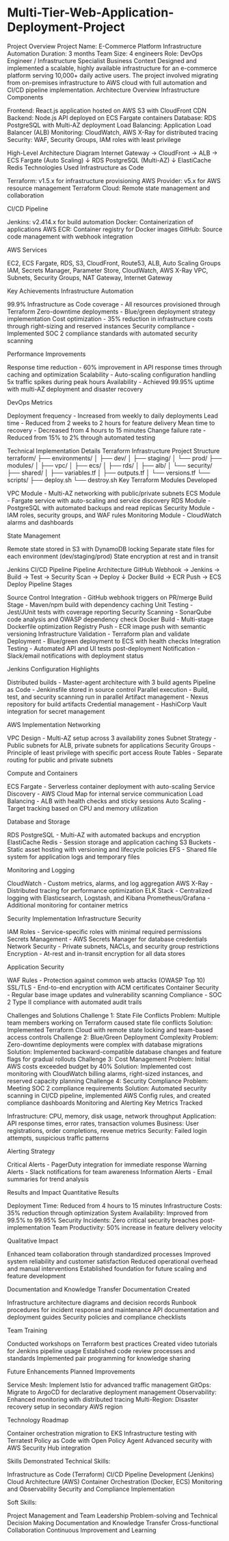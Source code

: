 # Multi-Tier-Web-Application-Deployment-Project
Project Overview
Project Name: E-Commerce Platform Infrastructure Automation
Duration: 3 months
Team Size: 4 engineers
Role: DevOps Engineer / Infrastructure Specialist
Business Context
Designed and implemented a scalable, highly available infrastructure for an e-commerce platform serving 10,000+ daily active users. The project involved migrating from on-premises infrastructure to AWS cloud with full automation and CI/CD pipeline implementation.
Architecture Overview
Infrastructure Components

Frontend: React.js application hosted on AWS S3 with CloudFront CDN
Backend: Node.js API deployed on ECS Fargate containers
Database: RDS PostgreSQL with Multi-AZ deployment
Load Balancing: Application Load Balancer (ALB)
Monitoring: CloudWatch, AWS X-Ray for distributed tracing
Security: WAF, Security Groups, IAM roles with least privilege

High-Level Architecture Diagram
Internet Gateway → CloudFront → ALB → ECS Fargate (Auto Scaling)
                                  ↓
                              RDS PostgreSQL (Multi-AZ)
                                  ↓
                              ElastiCache Redis
Technologies Used
Infrastructure as Code

Terraform: v1.5.x for infrastructure provisioning
AWS Provider: v5.x for AWS resource management
Terraform Cloud: Remote state management and collaboration

CI/CD Pipeline

Jenkins: v2.414.x for build automation
Docker: Containerization of applications
AWS ECR: Container registry for Docker images
GitHub: Source code management with webhook integration

AWS Services

EC2, ECS Fargate, RDS, S3, CloudFront, Route53, ALB, Auto Scaling Groups
IAM, Secrets Manager, Parameter Store, CloudWatch, AWS X-Ray
VPC, Subnets, Security Groups, NAT Gateway, Internet Gateway

Key Achievements
Infrastructure Automation

99.9% Infrastructure as Code coverage - All resources provisioned through Terraform
Zero-downtime deployments - Blue/green deployment strategy implementation
Cost optimization - 35% reduction in infrastructure costs through right-sizing and reserved instances
Security compliance - Implemented SOC 2 compliance standards with automated security scanning

Performance Improvements

Response time reduction - 60% improvement in API response times through caching and optimization
Scalability - Auto-scaling configuration handling 5x traffic spikes during peak hours
Availability - Achieved 99.95% uptime with multi-AZ deployment and disaster recovery

DevOps Metrics

Deployment frequency - Increased from weekly to daily deployments
Lead time - Reduced from 2 weeks to 2 hours for feature delivery
Mean time to recovery - Decreased from 4 hours to 15 minutes
Change failure rate - Reduced from 15% to 2% through automated testing

Technical Implementation Details
Terraform Infrastructure
Project Structure
terraform/
├── environments/
│   ├── dev/
│   ├── staging/
│   └── prod/
├── modules/
│   ├── vpc/
│   ├── ecs/
│   ├── rds/
│   ├── alb/
│   └── security/
├── shared/
│   ├── variables.tf
│   ├── outputs.tf
│   └── versions.tf
└── scripts/
    ├── deploy.sh
    └── destroy.sh
Key Terraform Modules Developed

VPC Module - Multi-AZ networking with public/private subnets
ECS Module - Fargate service with auto-scaling and service discovery
RDS Module - PostgreSQL with automated backups and read replicas
Security Module - IAM roles, security groups, and WAF rules
Monitoring Module - CloudWatch alarms and dashboards

State Management

Remote state stored in S3 with DynamoDB locking
Separate state files for each environment (dev/staging/prod)
State encryption at rest and in transit

Jenkins CI/CD Pipeline
Pipeline Architecture
GitHub Webhook → Jenkins → Build → Test → Security Scan → Deploy
                     ↓
                 Docker Build → ECR Push → ECS Deploy
Pipeline Stages

Source Control Integration - GitHub webhook triggers on PR/merge
Build Stage - Maven/npm build with dependency caching
Unit Testing - Jest/JUnit tests with coverage reporting
Security Scanning - SonarQube code analysis and OWASP dependency check
Docker Build - Multi-stage Dockerfile optimization
Registry Push - ECR image push with semantic versioning
Infrastructure Validation - Terraform plan and validate
Deployment - Blue/green deployment to ECS with health checks
Integration Testing - Automated API and UI tests post-deployment
Notification - Slack/email notifications with deployment status

Jenkins Configuration Highlights

Distributed builds - Master-agent architecture with 3 build agents
Pipeline as Code - Jenkinsfile stored in source control
Parallel execution - Build, test, and security scanning run in parallel
Artifact management - Nexus repository for build artifacts
Credential management - HashiCorp Vault integration for secret management

AWS Implementation
Networking

VPC Design - Multi-AZ setup across 3 availability zones
Subnet Strategy - Public subnets for ALB, private subnets for applications
Security Groups - Principle of least privilege with specific port access
Route Tables - Separate routing for public and private subnets

Compute and Containers

ECS Fargate - Serverless container deployment with auto-scaling
Service Discovery - AWS Cloud Map for internal service communication
Load Balancing - ALB with health checks and sticky sessions
Auto Scaling - Target tracking based on CPU and memory utilization

Database and Storage

RDS PostgreSQL - Multi-AZ with automated backups and encryption
ElastiCache Redis - Session storage and application caching
S3 Buckets - Static asset hosting with versioning and lifecycle policies
EFS - Shared file system for application logs and temporary files

Monitoring and Logging

CloudWatch - Custom metrics, alarms, and log aggregation
AWS X-Ray - Distributed tracing for performance optimization
ELK Stack - Centralized logging with Elasticsearch, Logstash, and Kibana
Prometheus/Grafana - Additional monitoring for container metrics

Security Implementation
Infrastructure Security

IAM Roles - Service-specific roles with minimal required permissions
Secrets Management - AWS Secrets Manager for database credentials
Network Security - Private subnets, NACLs, and security group restrictions
Encryption - At-rest and in-transit encryption for all data stores

Application Security

WAF Rules - Protection against common web attacks (OWASP Top 10)
SSL/TLS - End-to-end encryption with ACM certificates
Container Security - Regular base image updates and vulnerability scanning
Compliance - SOC 2 Type II compliance with automated audit trails

Challenges and Solutions
Challenge 1: State File Conflicts
Problem: Multiple team members working on Terraform caused state file conflicts
Solution: Implemented Terraform Cloud with remote state locking and team-based access controls
Challenge 2: Blue/Green Deployment Complexity
Problem: Zero-downtime deployments were complex with database migrations
Solution: Implemented backward-compatible database changes and feature flags for gradual rollouts
Challenge 3: Cost Management
Problem: Initial AWS costs exceeded budget by 40%
Solution: Implemented cost monitoring with CloudWatch billing alarms, right-sized instances, and reserved capacity planning
Challenge 4: Security Compliance
Problem: Meeting SOC 2 compliance requirements
Solution: Automated security scanning in CI/CD pipeline, implemented AWS Config rules, and created compliance dashboards
Monitoring and Alerting
Key Metrics Tracked

Infrastructure: CPU, memory, disk usage, network throughput
Application: API response times, error rates, transaction volumes
Business: User registrations, order completions, revenue metrics
Security: Failed login attempts, suspicious traffic patterns

Alerting Strategy

Critical Alerts - PagerDuty integration for immediate response
Warning Alerts - Slack notifications for team awareness
Information Alerts - Email summaries for trend analysis

Results and Impact
Quantitative Results

Deployment Time: Reduced from 4 hours to 15 minutes
Infrastructure Costs: 35% reduction through optimization
System Availability: Improved from 99.5% to 99.95%
Security Incidents: Zero critical security breaches post-implementation
Team Productivity: 50% increase in feature delivery velocity

Qualitative Impact

Enhanced team collaboration through standardized processes
Improved system reliability and customer satisfaction
Reduced operational overhead and manual interventions
Established foundation for future scaling and feature development

Documentation and Knowledge Transfer
Documentation Created

Infrastructure architecture diagrams and decision records
Runbook procedures for incident response and maintenance
API documentation and deployment guides
Security policies and compliance checklists

Team Training

Conducted workshops on Terraform best practices
Created video tutorials for Jenkins pipeline usage
Established code review processes and standards
Implemented pair programming for knowledge sharing

Future Enhancements
Planned Improvements

Service Mesh: Implement Istio for advanced traffic management
GitOps: Migrate to ArgoCD for declarative deployment management
Observability: Enhanced monitoring with distributed tracing
Multi-Region: Disaster recovery setup in secondary AWS region

Technology Roadmap

Container orchestration migration to EKS
Infrastructure testing with Terratest
Policy as Code with Open Policy Agent
Advanced security with AWS Security Hub integration


Skills Demonstrated
Technical Skills:

Infrastructure as Code (Terraform)
CI/CD Pipeline Development (Jenkins)
Cloud Architecture (AWS)
Container Orchestration (Docker, ECS)
Monitoring and Observability
Security and Compliance Implementation

Soft Skills:

Project Management and Team Leadership
Problem-solving and Technical Decision Making
Documentation and Knowledge Transfer
Cross-functional Collaboration
Continuous Improvement and Learning
